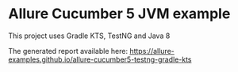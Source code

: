 # Allure Cucumber 5 JVM example

This project uses Gradle KTS, TestNG and Java 8

The generated report available here: https://allure-examples.github.io/allure-cucumber5-testng-gradle-kts
